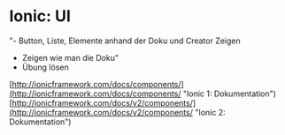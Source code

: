 # Ionic: UI 




"- Button, Liste, Elemente anhand der Doku und Creator Zeigen
- Zeigen wie man die Doku"
- Übung lösen




[http://ionicframework.com/docs/components/](http://ionicframework.com/docs/components/ "Ionic 1:  Dokumentation")
[http://ionicframework.com/docs/v2/components/](http://ionicframework.com/docs/v2/components/ "Ionic 2: Dokumentation")




